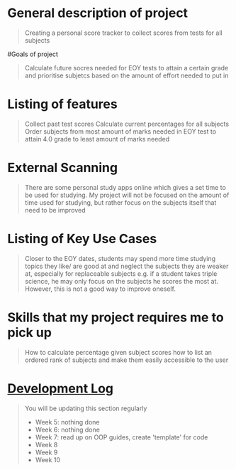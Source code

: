 # General description of project
> Creating a personal score tracker to collect scores from tests for all subjects
> 
#Goals of project
> Calculate future socres needed for EOY tests to attain a certain grade and prioritise subjetcs based on the amount of effort needed to put in
> 
# Listing of features
> Collect past test scores 
> Calculate current percentages for all subjects
> Order subjects from most amount of marks needed in EOY test to attain 4.0 grade to least amount of marks needed

# External Scanning
> There are some personal study apps online which gives a set time to be used for studying. My project will not be focused on the amount of time used for studying, but rather focus on the subjects itself that need to be improved

# Listing of Key Use Cases
> Closer to the EOY dates, students may spend more time studying topics they like/ are good at and neglect the subjects they are weaker at, especially for replaceable subjects 
> e.g. if a student takes triple science, he may only focus on the subjects he scores the most at. However, this is not a good way to improve oneself.

# Skills that my project requires me to pick up
> How to calculate percentage given subject scores
> how to list an ordered rank of subjects and make them easily accessible to the user

# [Development Log](/devlog.md)
> You will be updating this section regularly
> - Week 5: nothing done
> - Week 6: nothing done
> - Week 7: read up on OOP guides, create 'template' for code
> - Week 8
> - Week 9
> - Week 10
